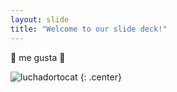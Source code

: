 ```yaml
---
layout: slide
title: "Welcome to our slide deck!"
---
```


:taco: me gusta :taco:

![luchadortocat](https://octodex.github.com/images/luchadortocat.png)
{: .center}
